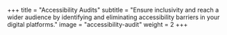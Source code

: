 +++
title = "Accessibility Audits"
subtitle = "Ensure inclusivity and reach a wider audience by identifying and eliminating accessibility barriers in your digital platforms."
image = "accessibility-audit"
weight = 2
+++